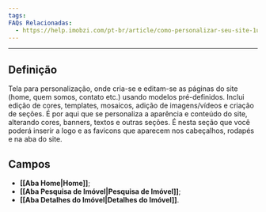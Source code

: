```yaml
---
tags:
FAQs Relacionadas:
  - https://help.imobzi.com/pt-br/article/como-personalizar-seu-site-1u1sqig/
---
```

---
## Definição

Tela para personalização, onde cria-se e editam-se as páginas do site (home, quem somos, contato etc.) usando modelos pré-definidos. Inclui  edição de cores, templates, mosaicos, adição de imagens/vídeos e criação de seções. É por aqui que se personaliza a aparência e conteúdo do site, alterando cores, banners, textos e outras seções. É nesta seção que você poderá inserir a logo e as favicons que aparecem nos cabeçalhos, rodapés e na aba do site.

## Campos

- **[[Aba Home|Home]]**;
- **[[Aba Pesquisa de Imóvel|Pesquisa de Imóvel]]**;
- **[[Aba Detalhes do Imóvel|Detalhes do Imóvel]]**.